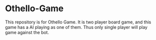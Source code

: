 # Othello-Game

This repository is for Othello Game. It is two player board game, and this game has a AI playing as one of them. Thus only single player will play game against the bot.

